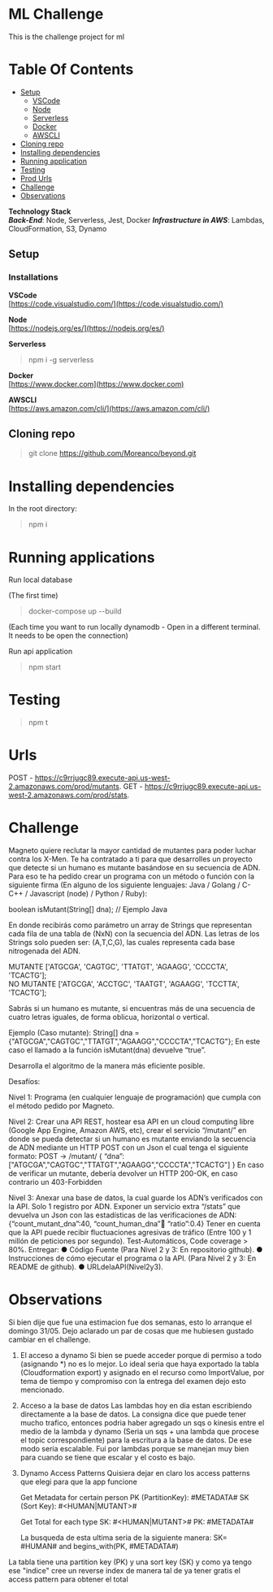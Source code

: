 # ML Challenge

This is the challenge project for ml

# Table Of Contents

- [Setup](#setup)
  - [VSCode](#vscode)
  - [Node](#node)
  - [Serverless](#serverless)
  - [Docker](#docker)
  - [AWSCLI](#awscli)
- [Cloning repo](#cloning-repo)
- [Installing dependencies](#installing-dependencies)
- [Running application](#running-application)
- [Testing](#testing)
- [Prod Urls](#urls)
- [Challenge](#challenge)
- [Observations](#observations)

**Technology Stack**  
**_Back-End_**: Node, Serverless, Jest, Docker
**_Infrastructure in AWS_**: Lambdas, CloudFormation, S3, Dynamo

## Setup

### Installations

**VSCode**  
[https://code.visualstudio.com/](https://code.visualstudio.com/)

**Node**  
[https://nodejs.org/es/](https://nodejs.org/es/)

**Serverless**

> npm i -g serverless

**Docker**  
[https://www.docker.com](https://www.docker.com)

**AWSCLI**  
[https://aws.amazon.com/cli/](https://aws.amazon.com/cli/)

## Cloning repo

> git clone https://github.com/Moreanco/beyond.git

# Installing dependencies

In the root directory:

> npm i

# Running applications

Run local database

(The first time)

> docker-compose up --build

(Each time you want to run locally dynamodb - Open in a different terminal. It needs to be open the connection)

Run api application

> npm start

# Testing

> npm t

# Urls

POST - https://c9rrjugc89.execute-api.us-west-2.amazonaws.com/prod/mutants. 
GET - https://c9rrjugc89.execute-api.us-west-2.amazonaws.com/prod/stats. 

# Challenge

Magneto quiere reclutar la mayor cantidad de mutantes para poder luchar contra los X-Men.
Te ha contratado a ti para que desarrolles un proyecto que detecte si un humano es mutante basándose en su secuencia de ADN.
Para eso te ha pedido crear un programa con un método o función con la siguiente firma (En alguno de los siguiente lenguajes: Java / Golang / C-C++ / Javascript (node) / Python / Ruby):

boolean isMutant(String[] dna); // Ejemplo Java

En donde recibirás como parámetro un array de Strings que representan cada fila de una tabla de (NxN) con la secuencia del ADN. Las letras de los Strings solo pueden ser: (A,T,C,G), las cuales representa cada base nitrogenada del ADN.

MUTANTE ['ATGCGA', 'CAGTGC', 'TTATGT', 'AGAAGG', 'CCCCTA', 'TCACTG'];  
NO MUTANTE ['ATGCGA', 'ACCTGC', 'TAATGT', 'AGAAGG', 'TCCTTA', 'TCACTG'];  

Sabrás si un humano es mutante, si encuentras ​más de una secuencia de cuatro letras
iguales​, de forma oblicua, horizontal o vertical.

Ejemplo (Caso mutante):
String[] dna = {"ATGCGA","CAGTGC","TTATGT","AGAAGG","CCCCTA","TCACTG"}; En este caso el llamado a la función isMutant(dna) devuelve “true”.

Desarrolla el algoritmo de la manera más eficiente posible.

Desafíos:

Nivel 1:
Programa (en cualquier lenguaje de programación) que cumpla con el método pedido por Magneto.

Nivel 2:
Crear una API REST, hostear esa API en un cloud computing libre (Google App Engine, Amazon AWS, etc), crear el servicio “/mutant/” en donde se pueda detectar si un humano es mutante enviando la secuencia de ADN mediante un HTTP POST con un Json el cual tenga el siguiente formato:
POST → /mutant/
{ “dna”:["ATGCGA","CAGTGC","TTATGT","AGAAGG","CCCCTA","TCACTG"] }
En caso de verificar un mutante, debería devolver un HTTP 200-OK, en caso contrario un 403-Forbidden

Nivel 3:
Anexar una base de datos, la cual guarde los ADN’s verificados con la API.
Solo 1 registro por ADN.
Exponer un servicio extra “/stats” que devuelva un Json con las estadísticas de las verificaciones de ADN: {“count_mutant_dna”:40, “count_human_dna”:100: “ratio”:0.4}
Tener en cuenta que la API puede recibir fluctuaciones agresivas de tráfico (Entre 100 y 1 millón de peticiones por segundo).
Test-Automáticos, Code coverage > 80%.
Entregar:
● Código Fuente (Para Nivel 2 y 3: En repositorio github).
● Instrucciones de cómo ejecutar el programa o la API. (Para Nivel 2 y 3: En README de
github).
● URLdelaAPI(Nivel2y3).

# Observations

Si bien dije que fue una estimacion fue dos semanas, esto lo arranque el domingo 31/05.
Dejo aclarado un par de cosas que me hubiesen gustado cambiar en el challenge.

1. El acceso a dynamo
   Si bien se puede acceder porque di permiso a todo (asignando \*) no es lo mejor. Lo ideal seria que haya exportado la tabla (Cloudformation export) y asignado en el recurso como ImportValue, por tema de tiempo y compromiso con la entrega del examen dejo esto mencionado.

2. Acceso a la base de datos
   Las lambdas hoy en dia estan escribiendo directamente a la base de datos. La consigna dice que puede tener mucho trafico, entonces podria haber agregado un sqs o kinesis entre el medio de la lambda y dynamo (Seria un sqs + una lambda que procese el topic correspondiente) para la escritura a la base de datos. De ese modo seria escalable.
   Fui por lambdas porque se manejan muy bien para cuando se tiene que escalar y el costo es bajo.

3. Dynamo Access Patterns
   Quisiera dejar en claro los access patterns que elegi para que la app funcione

   Get Metadata for certain person
   PK (PartitionKey): #METADATA#<id>
   SK (Sort Key): #<HUMAN|MUTANT>#

   Get Total for each type
   SK: #<HUMAN|MUTANT>#
   PK: #METADATA#<id>

   La busqueda de esta ultima seria de la siguiente manera:
   SK= #HUMAN# and begins_with(PK, #METADATA#)

La tabla tiene una partition key (PK) y una sort key (SK)
y como ya tengo ese "indice" cree un reverse index de manera tal de ya tener gratis el access pattern para obtener el total
